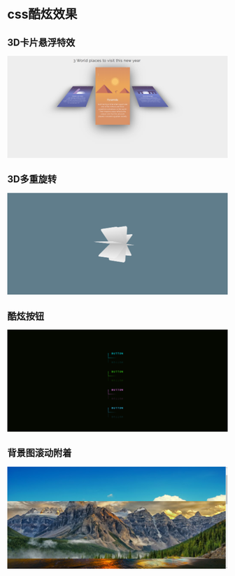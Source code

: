 # css酷炫效果

## 3D卡片悬浮特效
![](./IMGS/flipper.png)

## 3D多重旋转
![](./IMGS/rotation.png)

## 酷炫按钮
![](./IMGS/button.png)

## 背景图滚动附着
![](./IMGS/parallax.png)

